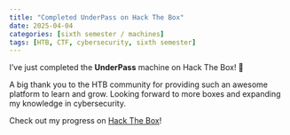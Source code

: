 ```yaml
---
title: "Completed UnderPass on Hack The Box"
date: 2025-04-04
categories: [sixth semester / machines]
tags: [HTB, CTF, cybersecurity, sixth semester]
---
```


I’ve just completed the **UnderPass** machine on Hack The Box! 🎉

A big thank you to the HTB community for providing such an awesome platform to learn and grow. Looking forward to more boxes and expanding my knowledge in cybersecurity. 

Check out my progress on [Hack The Box](https://www.hackthebox.com/achievement/machine/1242702/641)!

